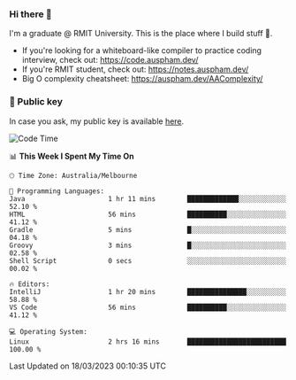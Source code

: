 ### Hi there 👋

I'm a graduate @ RMIT University. This is the place where I build stuff 👀. 

- If you're looking for a whiteboard-like compiler to practice coding interview, check out: https://code.auspham.dev/
- If you're RMIT student, check out: https://notes.auspham.dev/
- Big O complexity cheatsheet: https://auspham.dev/AAComplexity/

### 🔑 Public key

In case you ask, my public key is available [here](https://public.auspham.dev/).

<!--START_SECTION:waka-->
![Code Time](http://img.shields.io/badge/Code%20Time-950%20hrs%2030%20mins-blue)

📊 **This Week I Spent My Time On** 

```text
🕑︎ Time Zone: Australia/Melbourne

💬 Programming Languages: 
Java                     1 hr 11 mins        █████████████░░░░░░░░░░░░   52.10 % 
HTML                     56 mins             ██████████░░░░░░░░░░░░░░░   41.12 % 
Gradle                   5 mins              █░░░░░░░░░░░░░░░░░░░░░░░░   04.18 % 
Groovy                   3 mins              █░░░░░░░░░░░░░░░░░░░░░░░░   02.58 % 
Shell Script             0 secs              ░░░░░░░░░░░░░░░░░░░░░░░░░   00.02 % 

🔥 Editors: 
IntelliJ                 1 hr 20 mins        ███████████████░░░░░░░░░░   58.88 % 
VS Code                  56 mins             ██████████░░░░░░░░░░░░░░░   41.12 % 

💻 Operating System: 
Linux                    2 hrs 16 mins       █████████████████████████   100.00 % 
```


 Last Updated on 18/03/2023 00:10:35 UTC
<!--END_SECTION:waka-->

<!--
**rockmanvnx6/rockmanvnx6** is a ✨ _special_ ✨ repository because its `README.md` (this file) appears on your GitHub profile.

Here are some ideas to get you started:

- 🔭 I’m currently working on ...
- 🌱 I’m currently learning ...
- 👯 I’m looking to collaborate on ...
- 🤔 I’m looking for help with ...
- 💬 Ask me about ...
- 📫 How to reach me: ...
- 😄 Pronouns: ...
- ⚡ Fun fact: ...
-->
